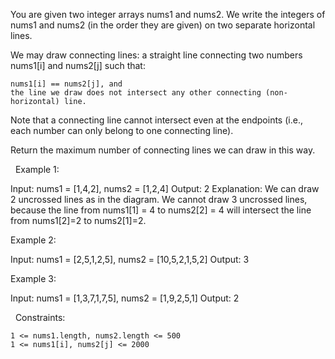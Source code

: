 You are given two integer arrays nums1 and nums2. We write the integers of nums1 and nums2 (in the order they are given) on two separate horizontal lines.

We may draw connecting lines: a straight line connecting two numbers nums1[i] and nums2[j] such that:


	nums1[i] == nums2[j], and
	the line we draw does not intersect any other connecting (non-horizontal) line.


Note that a connecting line cannot intersect even at the endpoints (i.e., each number can only belong to one connecting line).

Return the maximum number of connecting lines we can draw in this way.

 
Example 1:

Input: nums1 = [1,4,2], nums2 = [1,2,4]
Output: 2
Explanation: We can draw 2 uncrossed lines as in the diagram.
We cannot draw 3 uncrossed lines, because the line from nums1[1] = 4 to nums2[2] = 4 will intersect the line from nums1[2]=2 to nums2[1]=2.


Example 2:

Input: nums1 = [2,5,1,2,5], nums2 = [10,5,2,1,5,2]
Output: 3


Example 3:

Input: nums1 = [1,3,7,1,7,5], nums2 = [1,9,2,5,1]
Output: 2


 
Constraints:


	1 <= nums1.length, nums2.length <= 500
	1 <= nums1[i], nums2[j] <= 2000

